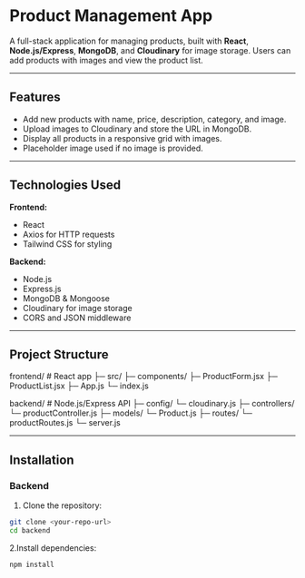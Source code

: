 # Product Management App

A full-stack application for managing products, built with **React**, **Node.js/Express**, **MongoDB**, and **Cloudinary** for image storage. 
Users can add products with images and view the product list.

---

## Features

- Add new products with name, price, description, category, and image.
- Upload images to Cloudinary and store the URL in MongoDB.
- Display all products in a responsive grid with images.
- Placeholder image used if no image is provided.

---

## Technologies Used

**Frontend:**

- React
- Axios for HTTP requests
- Tailwind CSS for styling

**Backend:**

- Node.js
- Express.js
- MongoDB & Mongoose
- Cloudinary for image storage
- CORS and JSON middleware

---

## Project Structure
frontend/ # React app
├─ src/
├─ components/
├─ ProductForm.jsx
├─ ProductList.jsx
├─ App.js
└─ index.js

backend/ # Node.js/Express API
├─ config/
└─ cloudinary.js
├─ controllers/
└─ productController.js
├─ models/
└─ Product.js
├─ routes/
└─ productRoutes.js
└─ server.js

---

## Installation

### Backend

1. Clone the repository:

```bash
git clone <your-repo-url>
cd backend
```
2.Install dependencies:
```bash
npm install
```

